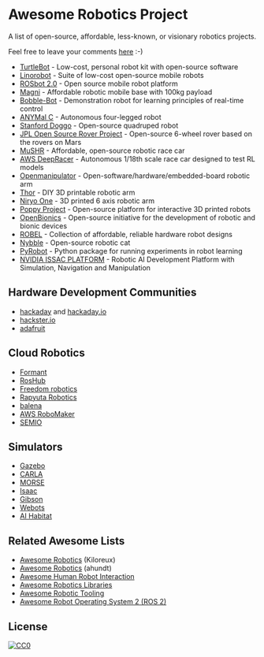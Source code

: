 # Awesome Robotics Project

A list of open-source, affordable, less-known, or visionary robotics projects.

Feel free to leave your comments [here](https://hackmd.io/Z-VccsJbQd2AOn0fM9DLzg) :-)

- [TurtleBot](https://www.turtlebot.com/) - Low-cost, personal robot kit with open-source software
- [Linorobot](https://linorobot.org/) - Suite of low-cost open-source mobile robots
- [ROSbot 2.0](https://husarion.com/) - Open source mobile robot platform
- [Magni](https://ubiquityrobotics.com/) - Affordable robotic mobile base with 100kg payload
- [Bobble-Bot](https://hackaday.io/project/164992-bobble-bot) - Demonstration robot for learning principles of real-time control
- [ANYMal C](https://www.anybotics.com/) - Autonomous four-legged robot
- [Stanford Doggo](https://github.com/Nate711/StanfordDoggoProject) - Open-source quadruped robot
- [JPL Open Source Rover Project](https://github.com/nasa-jpl/open-source-rover) - Open-source 6-wheel rover based on the rovers on Mars
- [MuSHR](https://mushr.io/) - Affordable, open-source robotic race car
- [AWS DeepRacer](https://aws.amazon.com/deepracer/) - Autonomous 1/18th scale race car designed to test RL models
- [Openmanipulator](http://emanual.robotis.com/docs/en/platform/openmanipulator_x/overview/) - Open-software/hardware/embedded-board robotic arm
- [Thor](https://hackaday.io/project/12989-thor) - DIY 3D printable robotic arm
- [Niryo One](https://niryo.com/) - 3D printed 6 axis robotic arm
- [Poppy Project](https://www.poppy-project.org/en/) - Open-source platform for interactive 3D printed robots
- [OpenΒionics](https://openbionics.org/) - Open-source initiative for the development of robotic and bionic devices
- [ROBEL](https://sites.google.com/view/roboticsbenchmarks/) - Collection of affordable, reliable hardware robot designs
- [Nybble](https://www.petoi.com/) - Open-source robotic cat
- [PyRobot](https://www.pyrobot.org/) - Python package for running experiments in robot learning
- [NVIDIA ISSAC PLATFORM](https://www.nvidia.com/en-us/deep-learning-ai/industries/robotics/) - Robotic AI Development Platform with Simulation, Navigation and Manipulation

## Hardware Development Communities

- [hackaday](https://hackaday.com/) and [hackaday.io](https://hackaday.io/)
- [hackster.io](https://www.hackster.io/)
- [adafruit](https://www.adafruit.com/)

## Cloud Robotics

- [Formant](https://formant.io/)
- [RosHub](https://roshub.io/)
- [Freedom robotics](https://www.freedomrobotics.ai/)
- [Rapyuta Robotics](https://www.rapyuta-robotics.com/)
- [balena](https://www.balena.io/)
- [AWS RoboMaker](https://aws.amazon.com/robomaker/)
- [SEMIO](https://semio.ai/)

## Simulators

- [Gazebo](http://gazebosim.org/)
- [CARLA](http://carla.org/)
- [MORSE](http://morse-simulator.github.io/)
- [Isaac](https://www.nvidia.com/en-us/deep-learning-ai/industries/robotics/)
- [Gibson](http://gibsonenv.stanford.edu/)
- [Webots](http://www.cyberbotics.com/)
- [AI Habitat](https://aihabitat.org/)

## Related Awesome Lists

- [Awesome Robotics](https://github.com/Kiloreux/awesome-robotics) (Kiloreux)
- [Awesome Robotics](https://github.com/ahundt/awesome-robotics) (ahundt)
- [Awesome Human Robot Interaction](https://github.com/Po-Jen/awesome-human-robot-interaction)
- [Awesome Robotics Libraries
  ](https://github.com/jslee02/awesome-robotics-libraries)
- [Awesome Robotic Tooling](https://github.com/Ly0n/awesome-robotic-tooling)
- [Awesome Robot Operating System 2 (ROS 2)](https://github.com/fkromer/awesome-ros2)

## License

[![CC0](https://licensebuttons.net/p/zero/1.0/88x31.png)](http://creativecommons.org/publicdomain/zero/1.0/)
